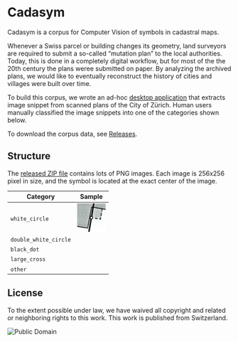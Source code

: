 # Cadasym

Cadasym is a corpus for Computer Vision of symbols in cadastral maps.

Whenever a Swiss parcel or building changes its geometry, land surveyors
are required to submit a so-called “mutation plan” to the local authorities.
Today, this is done in a completely digital workflow, but for most of the
the 20th century the plans weree submitted on paper. By analyzing the
archived plans, we would like to eventually reconstruct the history
of cities and villages were built over time.

To build this corpus, we wrote an ad-hoc [desktop application](./corpus_builder)
that extracts image snippet from scanned plans of the City of Zürich. Human users
manually classified the image snippets into one of the categories shown below.

To download the corpus data, see [Releases](https://github.com/brawer/cadasym/releases/).


## Structure

The [released ZIP file](https://github.com/brawer/cadasym/releases/) contains
lots of PNG images. Each image is 256x256 pixel in size, and the symbol is
located at the exact center of the image.

| Category              | Sample                                                                                             |
| --------------------- | -------------------------------------------------------------------------------------------------- |
| `white_circle`        | [<img src="./doc/samples/white_circle.png" width="64" height="64" />](./doc/samples/white_circle.png) |
| `double_white_circle` |                                                 |
| `black_dot`           |                                                 |
| `large_cross`         |                                                 |
| `other`               |                                                 |


## License

To the extent possible under law, we have waived all copyright
and related or neighboring rights to this work. This work is published
from Switzerland.

![Public Domain](https://mirrors.creativecommons.org/presskit/buttons/88x31/svg/cc-zero.svg)
